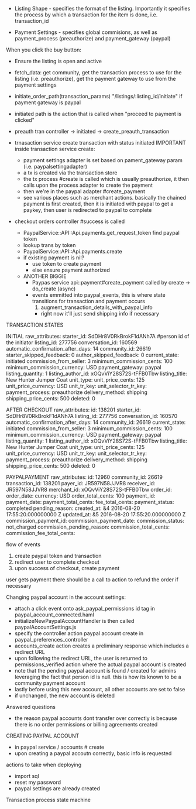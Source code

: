 

- Listing Shape - specifies the format of the listing. Importantly it specifies the process by which a transaction for the item is done, i.e. transaction_id

- Payment Settings - specifies global commisions, as well as payment_process (preauthorize) and payment_gateway (paypal)


When you click the buy button:
  - Ensure the listing is open and active
  - fetch_data: get community, get the transaction process to use for the listing (i.e. preauthorize), get the payment gateway to use from the payment settings
  - initiate_order_path(transaction_params) "/listings/:listing_id/initiate" if payment gateway is paypal
  - initiated path is the action that is called when "proceed to payment is clicked"
  - preauth tran controller -> initiated -> create_preauth_transaction
  - trnasaction service create transaction with status initiated
  IMPORTANT
    inside transaction service create:
      - payment settings adapter is set based on pament_gateway param (i.e. paypalsettingadapter)
      - a tx is created via the transaction store
      - the tx process #create is called which is usually preauthorize, it then calls upon the process adapter to create the payment
      - then we're in the paypal adapter #create_payment
      - see various places such as merchant actions. basically the chained payment is first created, then it is initiated with paypal to get a paykey, then user is redirected to paypal to complete

  - checkout orders controller #success is called
    - PaypalService::API::Api.payments.get_request_token find  paypal token
    - lookup trans by token
    - PaypalService::API::Api.payments.create
    - if existing payment is nil?
      - use token to create payment
      - else ensure payment authorized
    - ANOTHER BIGGIE
      - Paypas service  api::payment#create_payment called by create -> do_create (async)
      - events emmitted into paypal_events, this is where state transitions for transaction and payment occurs
        1) augment_transaction_details_with_paypal_info
          - right now it'll just send shipping info if necessary




TRANSACTION STATES

INITIAL raw_attributes:
  starter_id: SdDHr8V0RkBrokF1dANh7A #person id of the initiator
  listing_id: 277756
  conversation_id: 160569
  automatic_confirmation_after_days: 14
  community_id: 26619
  starter_skipped_feedback: 0
  author_skipped_feedback: 0
  current_state: initiated
  commission_from_seller: 3
  minimum_commission_cents: 100
  minimum_commission_currency: USD
  payment_gateway: paypal
  listing_quantity: 1
  listing_author_id: xOQvViY28S72S-tFFB0Tbw
  listing_title: New Hunter Jumper Coat
  unit_type:
  unit_price_cents: 125
  unit_price_currency: USD
  unit_tr_key:
  unit_selector_tr_key:
  payment_process: preauthorize
  delivery_method: shipping
  shipping_price_cents: 500
  deleted: 0

AFTER CHECKOUT raw_attributes:
  id: 138201
  starter_id: SdDHr8V0RkBrokF1dANh7A
  listing_id: 277756
  conversation_id: 160570
  automatic_confirmation_after_days: 14
  community_id: 26619
  current_state: initiated
  commission_from_seller: 3
  minimum_commission_cents: 100
  minimum_commission_currency: USD
  payment_gateway: paypal
  listing_quantity: 1
  listing_author_id: xOQvViY28S72S-tFFB0Tbw
  listing_title: New Hunter Jumper Coat
  unit_type:
  unit_price_cents: 125
  unit_price_currency: USD
  unit_tr_key:
  unit_selector_tr_key:
  payment_process: preauthorize
  delivery_method: shipping
  shipping_price_cents: 500
  deleted: 0

  PAYPALPAYMENT
  raw_attributes:
    id: 12960
    community_id: 26619
    transaction_id: 138201
    payer_id: JR597N58JJVR8
    receiver_id: JR597N58JJVR8
    merchant_id: xOQvViY28S72S-tFFB0Tbw
    order_id:
    order_date:
    currency: USD
    order_total_cents: 100
    payment_id:
    payment_date:
    payment_total_cents:
    fee_total_cents:
    payment_status: completed
    pending_reason:
    created_at: &4 2016-08-20 17:55:20.000000000 Z
    updated_at: &5 2016-08-20 17:55:20.000000000 Z
    commission_payment_id:
    commission_payment_date:
    commission_status: not_charged
    commission_pending_reason:
    commission_total_cents:
    commission_fee_total_cents:





flow of events
1) create paypal token and transaction
2) redirect user to complete checkout
3) upon success of checkout, create payment

user gets payment
there should be a call to action to refund the order if necessary


Changing paypal account in the account settings:

- attach a click event onto ask_paypal_permissions id tag in paypal_account_connected.haml
- initializeNewPaypalAccountHandler is then called paypalAccountSettings.js
- specify the controller action paypal account create in paypal_preferences_controller
- accounts_create action creates a preliminary response which includes a redirect URL
- upon following the redirect URL, the user is returned to permissions_verified action where the actual paypal account is created
- note that the pending paypal account is found / created for admins leveraging the fact that person id is null. this is how its known to be a community payment account
- lastly before using this new account, all other accounts are set to false
- if unchanged, the new account is deleted




Answered questions

- the reason paypal accounts dont transfer over correctly is because there is no order permissions or billing agreements created 


CREATING PAYPAL ACCOUNT

- in paypal service / accounts # create
- upon creating a paypal accoutn correctly, basic info is requested





actions to take when deploying

- import sql
- reset my password
- paypal settings are already created




Transaction process state machine
